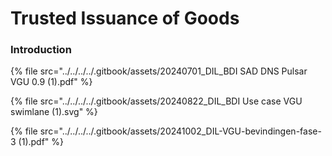 # Trusted Issuance of Goods

### Introduction



{% file src="../../../../.gitbook/assets/20240701_DIL_BDI SAD DNS Pulsar VGU 0.9 (1).pdf" %}

{% file src="../../../../.gitbook/assets/20240822_DIL_BDI Use case VGU swimlane (1).svg" %}

{% file src="../../../../.gitbook/assets/20241002_DIL-VGU-bevindingen-fase-3 (1).pdf" %}
